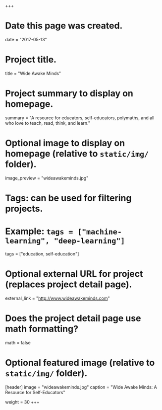 +++
# Date this page was created.
date = "2017-05-13"

# Project title.
title = "Wide Awake Minds"

# Project summary to display on homepage.
summary = "A resource for educators, self-educators, polymaths, and all who love to teach, read, think, and learn."

# Optional image to display on homepage (relative to `static/img/` folder).
image_preview = "wideawakeminds.jpg"

# Tags: can be used for filtering projects.
# Example: `tags = ["machine-learning", "deep-learning"]`
tags = ["education, self-education"]

# Optional external URL for project (replaces project detail page).
external_link = "http://www.wideawakeminds.com"

# Does the project detail page use math formatting?
math = false

# Optional featured image (relative to `static/img/` folder).
[header]
image = "wideawakeminds.jpg"
caption = "Wide Awake Minds: A Resource for Self-Educators"

weight = 30
+++
